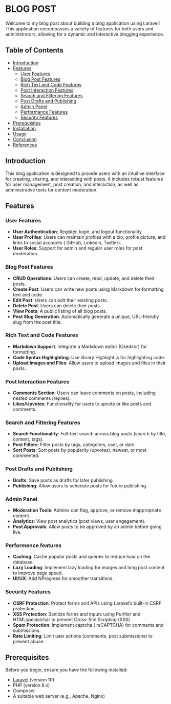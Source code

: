 # BLOG POST

Welcome to my blog post about building a blog application using Laravel! This application encompasses a variety of features for both users and administrators, allowing for a dynamic and interactive blogging experience.

## Table of Contents

- [Introduction](#introduction)
- [Features](#features)
  - [User Features](#user-features)
  - [Blog Post Features](#blog-post-features)
  - [Rich Text and Code Features](#rich-text-and-code-features)
  - [Post Interaction Features](#post-interaction-features)
  - [Search and Filtering Features](#search-and-filtering-features)
  - [Post Drafts and Publishing](#post-drafts-and-publishing)
  - [Admin Panel](#admin-panel)
  - [Performance Features](#performence-features)
  - [Security Features](#security-features)
- [Prerequisites](#prerequisites)
- [Installation](#installation)
- [Usage](#usage)
- [Conclusion](#conclusion)
- [References](#references)

## Introduction

This blog application is designed to provide users with an intuitive interface for creating, sharing, and interacting with posts. It includes robust features for user management, post creation, and interaction, as well as administrative tools for content moderation.

## Features

### User Features
- **User Authentication**: Register, login, and logout functionality.
- **User Profiles**: Users can maintain profiles with a bio, profile picture, and links to social accounts ( GitHub, Linkedin, Twitter).
- **User Roles**: Support for admin and regular user roles for post moderation.

### Blog Post Features
- **CRUD Operations**: Users can create, read, update, and delete their posts.
- **Create Post**: Users can write new posts using Markdown for formatting text and code.
- **Edit Post**: Users can edit their existing posts.
- **Delete Post**: Users can delete their posts.
- **View Posts**: A public listing of all blog posts.
- **Post Slug Generation**: Automatically generate a unique, URL-friendly slug from the post title.

### Rich Text and Code Features
- **Markdown Support**: Integrate a Markdown editor (Ckeditor) for formatting.
- **Code Syntax Highlighting**: Use library Highlight.js for highlighting code.
- **Upload Images and Files**: Allow users to upload images and files in their posts. .

### Post Interaction Features
- **Comments Section**: Users can leave comments on posts, including nested comments (replies).
- **Likes/Upvotes**: Functionality for users to upvote or like posts and comments.

### Search and Filtering Features
- **Search Functionality**: Full-text search across blog posts (search by title, content, tags).
- **Post Filters**: Filter posts by tags, categories, user, or date.
- **Sort Posts**: Sort posts by popularity (upvotes), newest, or most commented.

### Post Drafts and Publishing
- **Drafts**: Save posts as drafts for later publishing.
- **Publishing**: Allow users to schedule posts for future publishing.

### Admin Panel
- **Moderation Tools**: Admins can flag, approve, or remove inappropriate content.
- **Analytics**: View post analytics (post views, user engagement).
- **Post Approvals**: Allow posts to be approved by an admin before going live.

### Performence features
- **Caching**: Cache popular posts and queries to reduce load on the database.
- **Lazy Loading**: Implement lazy loading for images and long post content to improve page speed.
- **UI/UX**: Add NProgress for smoother transitions.

### Security Features
- **CSRF Protection**: Protect forms and APIs using Laravel’s built-in CSRF protection.
- **XSS Protection**: Sanitize forms and inputs using Purifier and HTMLspecialchar to prevent Cross-Site Scripting (XSS) .
- **Spam Protection**: Implement captcha ( reCAPTCHA) for comments and submissions.
- **Rate Limiting**: Limit user actions (comments, post submissions) to prevent abuse.

## Prerequisites

Before you begin, ensure you have the following installed:

- [Laravel](https://laravel.com/docs/installation) (version 10)
- PHP (version 8.x)
- Composer
- A suitable web server (e.g., Apache, Nginx)


   

